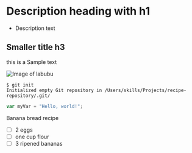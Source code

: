# Description heading with h1
- Description text

## Smaller title h3
this is a Sample text

![Image of labubu](https://external-content.duckduckgo.com/iu/?u=https%3A%2F%2Fprod-eurasian-res.popmart.com%2Fdefault%2F1_NI0jRK7JpO_1200x1200.jpg&f=1&nofb=1&ipt=a69b4c324c2cf64947539869392b326638e0629e0d0d845c9c01e3ba13d8e3ef)

```
$ git init
Initialized empty Git repository in /Users/skills/Projects/recipe-repository/.git/
```

```` javascript
var myVar = "Hello, world!";
````

Banana bread recipe
- [ ] 2 eggs
- [ ] one cup flour
- [ ] 3 ripened bananas

